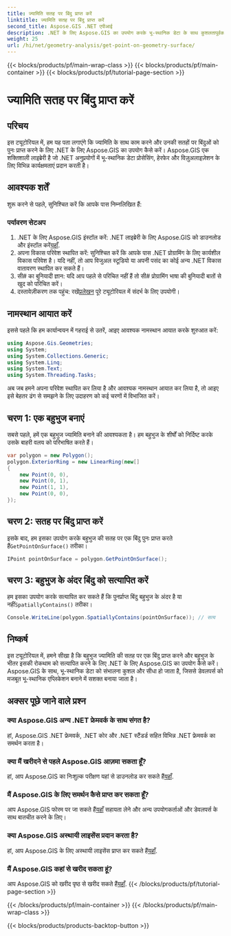 ```yaml
---
title: ज्यामिति सतह पर बिंदु प्राप्त करें
linktitle: ज्यामिति सतह पर बिंदु प्राप्त करें
second_title: Aspose.GIS .NET एपीआई
description: .NET के लिए Aspose.GIS का उपयोग करके भू-स्थानिक डेटा के साथ कुशलतापूर्वक काम करना सीखें। चरण-दर-चरण मार्गदर्शिका और अक्सर पूछे जाने वाले प्रश्न शामिल हैं।
weight: 25
url: /hi/net/geometry-analysis/get-point-on-geometry-surface/
---
```


{{< blocks/products/pf/main-wrap-class >}}
{{< blocks/products/pf/main-container >}}
{{< blocks/products/pf/tutorial-page-section >}}

# ज्यामिति सतह पर बिंदु प्राप्त करें

## परिचय
इस ट्यूटोरियल में, हम यह पता लगाएंगे कि ज्यामिति के साथ काम करने और उनकी सतहों पर बिंदुओं को पुनः प्राप्त करने के लिए .NET के लिए Aspose.GIS का उपयोग कैसे करें। Aspose.GIS एक शक्तिशाली लाइब्रेरी है जो .NET अनुप्रयोगों में भू-स्थानिक डेटा प्रोसेसिंग, हेरफेर और विज़ुअलाइज़ेशन के लिए विभिन्न कार्यक्षमताएं प्रदान करती है।
## आवश्यक शर्तें
शुरू करने से पहले, सुनिश्चित करें कि आपके पास निम्नलिखित हैं:
### पर्यावरण सेटअप
1. .NET के लिए Aspose.GIS इंस्टॉल करें: .NET लाइब्रेरी के लिए Aspose.GIS को डाउनलोड और इंस्टॉल करें[यहाँ](https://releases.aspose.com/gis/net/).
2. अपना विकास परिवेश स्थापित करें: सुनिश्चित करें कि आपके पास .NET प्रोग्रामिंग के लिए कार्यशील विकास परिवेश है। यदि नहीं, तो आप विजुअल स्टूडियो या अपनी पसंद का कोई अन्य .NET विकास वातावरण स्थापित कर सकते हैं।
3. सी# का बुनियादी ज्ञान: यदि आप पहले से परिचित नहीं हैं तो सी# प्रोग्रामिंग भाषा की बुनियादी बातों से खुद को परिचित करें।
4.  दस्तावेज़ीकरण तक पहुंच: रखें[प्रलेखन](https://reference.aspose.com/gis/net/) पूरे ट्यूटोरियल में संदर्भ के लिए उपयोगी।

## नामस्थान आयात करें
इससे पहले कि हम कार्यान्वयन में गहराई से उतरें, आइए आवश्यक नामस्थान आयात करके शुरुआत करें:

```csharp
using Aspose.Gis.Geometries;
using System;
using System.Collections.Generic;
using System.Linq;
using System.Text;
using System.Threading.Tasks;
```

अब जब हमने अपना परिवेश स्थापित कर लिया है और आवश्यक नामस्थान आयात कर लिया है, तो आइए इसे बेहतर ढंग से समझने के लिए उदाहरण को कई चरणों में विभाजित करें।
## चरण 1: एक बहुभुज बनाएं
सबसे पहले, हमें एक बहुभुज ज्यामिति बनाने की आवश्यकता है। हम बहुभुज के शीर्षों को निर्दिष्ट करके उसके बाहरी वलय को परिभाषित करते हैं।
```csharp
var polygon = new Polygon();
polygon.ExteriorRing = new LinearRing(new[]
{
    new Point(0, 0),
    new Point(0, 1),
    new Point(1, 1),
    new Point(0, 0),
});
```
## चरण 2: सतह पर बिंदु प्राप्त करें
इसके बाद, हम इसका उपयोग करके बहुभुज की सतह पर एक बिंदु पुनः प्राप्त करते हैं`GetPointOnSurface()` तरीका।
```csharp
IPoint pointOnSurface = polygon.GetPointOnSurface();
```
## चरण 3: बहुभुज के अंदर बिंदु को सत्यापित करें
 हम इसका उपयोग करके सत्यापित कर सकते हैं कि पुनर्प्राप्त बिंदु बहुभुज के अंदर है या नहीं`SpatiallyContains()` तरीका।
```csharp
Console.WriteLine(polygon.SpatiallyContains(pointOnSurface)); // सत्य
```

## निष्कर्ष
इस ट्यूटोरियल में, हमने सीखा है कि बहुभुज ज्यामिति की सतह पर एक बिंदु प्राप्त करने और बहुभुज के भीतर इसकी रोकथाम को सत्यापित करने के लिए .NET के लिए Aspose.GIS का उपयोग कैसे करें। Aspose.GIS के साथ, भू-स्थानिक डेटा को संभालना कुशल और सीधा हो जाता है, जिससे डेवलपर्स को मजबूत भू-स्थानिक एप्लिकेशन बनाने में सशक्त बनाया जाता है।
## अक्सर पूछे जाने वाले प्रश्न
### क्या Aspose.GIS अन्य .NET फ्रेमवर्क के साथ संगत है?
हां, Aspose.GIS .NET फ्रेमवर्क, .NET कोर और .NET स्टैंडर्ड सहित विभिन्न .NET फ्रेमवर्क का समर्थन करता है।
### क्या मैं खरीदने से पहले Aspose.GIS आज़मा सकता हूँ?
 हां, आप Aspose.GIS का निःशुल्क परीक्षण यहां से डाउनलोड कर सकते हैं[यहाँ](https://releases.aspose.com/).
### मैं Aspose.GIS के लिए समर्थन कैसे प्राप्त कर सकता हूँ?
 आप Aspose.GIS फोरम पर जा सकते हैं[यहाँ](https://forum.aspose.com/c/gis/33) सहायता लेने और अन्य उपयोगकर्ताओं और डेवलपर्स के साथ बातचीत करने के लिए।
### क्या Aspose.GIS अस्थायी लाइसेंस प्रदान करता है?
 हां, आप Aspose.GIS के लिए अस्थायी लाइसेंस प्राप्त कर सकते हैं[यहाँ](https://purchase.aspose.com/temporary-license/).
### मैं Aspose.GIS कहां से खरीद सकता हूं?
 आप Aspose.GIS को खरीद पृष्ठ से खरीद सकते हैं[यहाँ](https://purchase.aspose.com/buy).
{{< /blocks/products/pf/tutorial-page-section >}}

{{< /blocks/products/pf/main-container >}}
{{< /blocks/products/pf/main-wrap-class >}}

{{< blocks/products/products-backtop-button >}}
